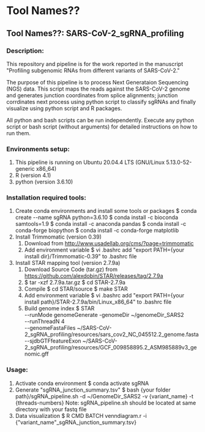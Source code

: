 # Tool Names??

## Tool Names??: SARS-CoV-2_sgRNA_profiling


### Description:

This repository and pipeline is for the work reported in the manuscript "Profiling subgenomic RNAs from different variants of SARS-CoV-2."

The purpose of this pipeline is to process Next Generataion Sequencing (NGS) data. 
This script maps the reads against the SARS-CoV-2 genome and generates junction coordinates from splice alignments; junction corrdinates next process using python script to classify sgRNAs and finally visualize using python script and R packages.

All python and bash scripts can be run independently. Execute any python script or bash script (without arguments) for detailed instructions on how to run them.


### Environments setup: 

1. This pipeline is running on Ubuntu 20.04.4 LTS (GNU/Linux 5.13.0-52-generic x86_64)
2. R (version 4.1)
3. python (version 3.6.10)


### Installation required tools:

1. Create conda environments and install some tools or packages
    $ conda create --name sgRNA python=3.6.10
    $ conda install -c bioconda samtools=1.9
    $ conda install -c anaconda pandas
    $ conda install -c conda-forge biopython
    $ conda install -c conda-forge matplotlib
2. Install Trimmomatic (version 0.39)   
    1. Download from http://www.usadellab.org/cms/?page=trimmomatic
    2. Add environment variable
        $ vi .bashrc
        add "export PATH={your install dir}/Trimmomatic-0.39" to .bashrc file
3. Install STAR mapping tool (version 2.7.9a)
    1. Download Source Code (tar.gz) from https://github.com/alexdobin/STAR/releases/tag/2.7.9a 
    2. $ tar -xzf 2.7.9a.tar.gz
       $ cd STAR-2.7.9a
    3. Compile
       $ cd STAR/source
       $ make STAR
    4. Add environment variable
       $ vi .bashrc
       add "export PATH={your install path}/STAR-2.7.9a/bin/Linux_x86_64" to .bashrc file
    5. Build genome index
       $ STAR \
       --runMode genomeGenerate -genomeDir ~/genomeDir_SARS2 \
       --runThreadN 4 \
       --genomeFastaFiles ~/SARS-CoV-2_sgRNA_profiling/resources/sars_cov2_NC_045512.2_genome.fasta \
       --sjdbGTFfeatureExon ~/SARS-CoV-2_sgRNA_profiling/resources/GCF_009858895.2_ASM985889v3_genomic.gff

### Usage:
1. Activate conda environment
    $ conda activate sgRNA
2. Generate "sgRNA_junction_summary.tsv"
    $ bash {your folder path}/sgRNA_pipeline.sh -d ~/GenomeDir_SARS2 -v {variant_name} -t {threads-numbers}
Note: sgRNA_pipeline.sh should be located at same directory with your fastq file
3. Data visualization
    $ R CMD BATCH venndiagram.r -i {"variant_name"_sgRNA_junction_summary.tsv}
